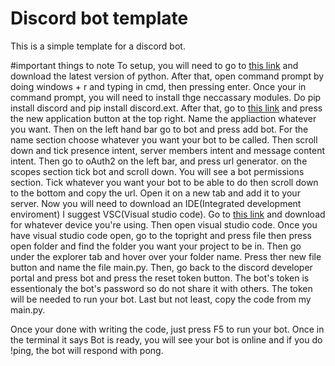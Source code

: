 # Discord bot template
This is a simple template for a discord bot.

#important things to note
To setup, you will need to go to [this link](https://www.python.org/downloads/) and download the latest version of python. After that, open command prompt by doing windows + r and typing in cmd, then pressing enter. Once your in command prompt, you will need to install thge neccassary modules. Do pip install discord and pip install discord.ext. After that, go to [this link](https://discord.com/developers/applications) and press the new application button at the top right. Name the appliaction whatever you want. Then on the left hand bar go to bot and press add bot. For the name section choose whatever you want your bot to be called. Then scroll down and tick presence intent, server members intent and message content intent. Then go to oAuth2 on the left bar, and press url generator. on the scopes section tick bot and scroll down. You will see a bot permissions section. Tick whatever you want your bot to be able to do then scroll down to the bottom and copy the url. Open it on a new tab and add it to your server. Now you will need to download an IDE(Integrated development enviroment) I suggest VSC(Visual studio code). Go to [this link](https://code.visualstudio.com/Download) and download for whatever device you're using. Then open visual studio code. Once you have visual studio code open, go to the topright and press file then press open folder and find the folder you want your project to be in. Then go under the explorer tab and hover over your folder name. Press ther new file button and name the file main.py. Then, go back to the discord developer portal and press bot and press the reset token button. The bot's token is essentionaly the bot's password so do not share it with others. The token will be needed to run your bot. Last but not least, copy the code from my main.py. 

Once your done with writing the code, just press F5 to run your bot. Once in the terminal it says Bot is ready, you will see your bot is online and if you do !ping, the bot will respond with pong.
